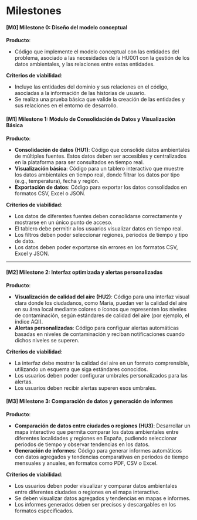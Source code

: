 # Milestones

#### [M0] Milestone 0: **Diseño del modelo conceptual**

**Producto**:  
- Código que implemente el modelo conceptual con las entidades del problema, asociado a las necesidades de la HU001 con la gestión de los datos ambientales, y las relaciones entre estas entidades. 

**Criterios de viabilidad**:
- Incluye las entidades del dominio y sus relaciones en el código, asociadas a la información de las historias de usuario.
- Se realiza una prueba básica que valide la creación de las entidades y sus relaciones en el entorno de desarrollo.

#### [M1] Milestone 1: **Módulo de Consolidación de Datos y Visualización Básica**

**Producto**:
- **Consolidación de datos (HU1)**: Código que consolide datos ambientales de múltiples fuentes. Estos datos deben ser accesibles y centralizados en la plataforma para ser consultados en tiempo real.
- **Visualización básica**: Código para un tablero interactivo que muestre los datos ambientales en tiempo real, donde filtrar los datos por tipo (e.g., temperatura), fecha y región.
- **Exportación de datos**: Código para exportar los datos consolidados en formatos CSV, Excel o JSON.
  
**Criterios de viabilidad**:
- Los datos de diferentes fuentes deben consolidarse correctamente y mostrarse en un único punto de acceso. 
- El tablero debe permitir a los usuarios visualizar datos en tiempo real.
- Los filtros deben poder seleccionar regiones, periodos de tiempo y tipo de dato.
- Los datos deben poder exportarse sin errores en los formatos CSV, Excel y JSON.

---

#### [M2] Milestone 2: **Interfaz optimizada y alertas personalizadas**

**Producto**:
- **Visualización de calidad del aire (HU2)**: Código para una interfaz visual clara donde los ciudadanos, como María, puedan ver la calidad del aire en su área local mediante colores o íconos que representen los niveles de contaminación, según estándares de calidad del aire (por ejemplo, el índice AQI).
- **Alertas personalizadas**: Código para configuar alertas automáticas basadas en niveles de contaminación y reciban notificaciones cuando dichos niveles se superen.
  
**Criterios de viabilidad**:
- La interfaz debe mostrar la calidad del aire en un formato comprensible, utilizando un esquema que siga estándares conocidos. 
- Los usuarios deben poder configurar umbrales personalizados para las alertas. 
- Los usuarios deben recibir alertas superen esos umbrales. 


#### [M3] Milestone 3: **Comparación de datos y generación de informes**

**Producto**:
- **Comparación de datos entre ciudades o regiones (HU3)**: Desarrollar un mapa interactivo que permita comparar los datos ambientales entre diferentes localidades y regiones en España, pudiendo seleccionar periodos de tiempo y observar tendencias en los datos.
- **Generación de informes**: Código para generar informes automáticos con datos agregados y tendencias comparativas en periodos de tiempo mensuales y anuales, en formatos como PDF, CSV o Excel.
  
**Criterios de viabilidad**:
- Los usuarios deben poder visualizar y comparar datos ambientales entre diferentes ciudades o regiones en el mapa interactivo.
- Se deben visualizar datos agregados y tendencias en mapas e informes.
- Los informes generados deben ser precisos y descargables en los formatos especificados.

